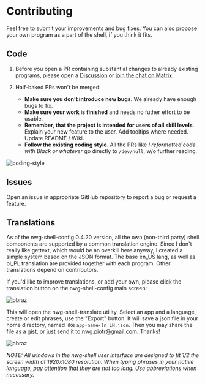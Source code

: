 # Contributing

Feel free to submit your improvements and bug fixes. You can also propose your own program as a part of the shell, if you think it fits.

## Code

1. Before you open a PR containing substantial changes to already existing programs, please open a [Discussion](https://github.com/nwg-piotr/nwg-shell/discussions) or [join the chat on Matrix](https://matrix.to/#/#nwg-shell:matrix.org).
2. Half-baked PRs won't be merged:

    - **Make sure you don't introduce new bugs**. We already have enough bugs to fix.
    - **Make sure your work is finished** and needs no futher effort to be usable.
    - **Remember, that the project is intended for users of all skill levels**. Explain your new feature to the user. Add tooltips where needed. Update README / Wiki.
    - **Follow the existing coding style**. All the PRs like _I reformatted code with Black or whatever_ go directly to `/dev/null`, w/o further reading.

![coding-style](https://github.com/user-attachments/assets/2a4afb59-7db9-419b-8ab6-b8c4755c0ec1)

## Issues

Open an issue in appropriate GitHub repository to report a bug or request a feature.

## Translations

As of the nwg-shell-config 0.4.20 version, all the own (non-third party) shell components are supported by a common translation engine.
Since I don't really like gettext, which would be an overkill here anyway, I created a simple system based on the JSON format.
The base en_US lang, as well as pl_PL translation are provided together with each program. Other translations depend on contributors.

If you'd like to improve translations, or add your own, please click the translation button on the nwg-shell-config main screen:

![obraz](https://user-images.githubusercontent.com/20579136/224201486-2bf13d81-7b59-4df2-a7b8-e73e19144584.png)

This will open the nwg-shell-translate utility. Select an app and a language, create or edit phrases, use the "Export" button.
It will save a json file in your home directory, named like `app-name-ln_LN.json`. Then you may share the file as a [gist](https://gist.github.com),
or just send it to nwg.piotr@gmail.com. Thanks!

![obraz](https://user-images.githubusercontent.com/20579136/224203217-095ca616-9bdb-4957-b02c-f1ce521ee043.png)

*NOTE: All windows in the nwg-shell user interface are designed to fit 1/2 the screen width at 1920x1080 resolution. When typing phrases in your native language, pay attention that they are not too long. Use abbreviations when necessary.*

